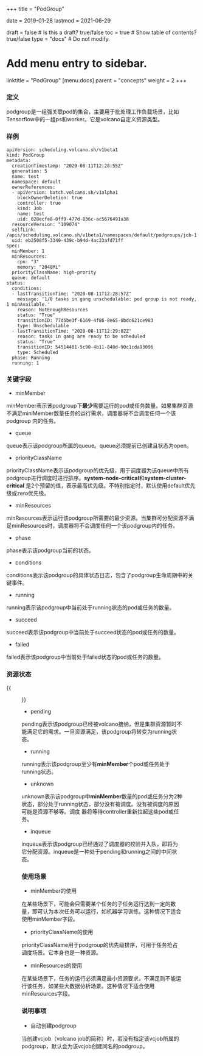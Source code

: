 +++
title = "PodGroup"


date = 2019-01-28
lastmod = 2021-06-29

draft = false  # Is this a draft? true/false
toc = true  # Show table of contents? true/false
type = "docs"  # Do not modify.

# Add menu entry to sidebar.
linktitle = "PodGroup"
[menu.docs]
  parent = "concepts"
  weight = 2
+++

### 定义
podgroup是一组强关联pod的集合，主要用于批处理工作负载场景，比如Tensorflow中的一组ps和worker。它是volcano自定义资源类型。

### 样例
```shell
apiVersion: scheduling.volcano.sh/v1beta1
kind: PodGroup
metadata:
  creationTimestamp: "2020-08-11T12:28:55Z"
  generation: 5
  name: test
  namespace: default
  ownerReferences:
  - apiVersion: batch.volcano.sh/v1alpha1
    blockOwnerDeletion: true
    controller: true
    kind: Job
    name: test
    uid: 028ecfe8-0ff9-477d-836c-ac5676491a38
  resourceVersion: "109074"
  selfLink: /apis/scheduling.volcano.sh/v1beta1/namespaces/default/podgroups/job-1
  uid: eb2508f5-3349-439c-b94d-4ac23afd71ff
spec:
  minMember: 1
  minResources:
    cpu: "3"
    memory: "2048Mi"
  priorityClassName: high-prority
  queue: default
status:
  conditions:
  - lastTransitionTime: "2020-08-11T12:28:57Z"
    message: '1/0 tasks in gang unschedulable: pod group is not ready, 1 minAvailable.'
    reason: NotEnoughResources
    status: "True"
    transitionID: 77d5be3f-6169-4f86-8e65-0bdc621ce983
    type: Unschedulable
  - lastTransitionTime: "2020-08-11T12:29:02Z"
    reason: tasks in gang are ready to be scheduled
    status: "True"
    transitionID: 54514401-5c90-4b11-840d-90c1cda93096
    type: Scheduled
  phase: Running
  running: 1

```

### 关键字段
* minMember

minMember表示该podgroup下**最少**需要运行的pod或任务数量。如果集群资源不满足miniMember数量任务的运行需求，调度器将不会调度任何一个该podgroup
内的任务。

* queue

queue表示该podgroup所属的queue。queue必须提前已创建且状态为open。

* priorityClassName

priorityClassName表示该podgroup的优先级，用于调度器为该queue中所有podgroup进行调度时进行排序。**system-node-critical**和**system-cluster-critical**
是2个预留的值，表示最高优先级。不特别指定时，默认使用default优先级或zero优先级。

* minResources

minResources表示运行该podgroup所需要的最少资源。当集群可分配资源不满足minResources时，调度器将不会调度任何一个该podgroup内的任务。

* phase

phase表示该podgroup当前的状态。

* conditions

conditions表示该podgroup的具体状态日志，包含了podgroup生命周期中的关键事件。

* running

running表示该podgroup中当前处于running状态的pod或任务的数量。

* succeed

succeed表示该podgroup中当前处于succeed状态的pod或任务的数量。

* failed

failed表示该podgroup中当前处于failed状态的pod或任务的数量。

### 资源状态

{{<figure library="1" src="status-DAG.png" title="status-DAG">}}

* pending

pending表示该podgroup已经被volcano接纳，但是集群资源暂时不能满足它的需求。一旦资源满足，该podgroup将转变为running状态。

* running

running表示该podgroup至少有**minMember**个pod或任务处于running状态。

* unknown

unknown表示该podgroup中**minMember**数量的pod或任务分为2种状态，部分处于running状态，部分没有被调度。没有被调度的原因可能是资源不够等。调度
器将等待controller重新拉起这些pod或任务。

* inqueue

inqueue表示该podgroup已经通过了调度器的校验并入队，即将为它分配资源。inqueue是一种处于pending和running之间的中间状态。





  

### 使用场景
* minMember的使用

在某些场景下，可能会只需要某个任务的子任务运行达到一定的数量，即可认为本次任务可以运行，如机器学习训练。这种情况下适合使用minMember字段。

* priorityClassName的使用

priorityClassName用于podgroup的优先级排序，可用于任务抢占调度场景。它本身也是一种资源。

* minResources的使用

在某些场景下，任务的运行必须满足最小资源要求，不满足则不能运行该任务，如某些大数据分析场景。这种情况下适合使用minResources字段。

### 说明事项
* 自动创建podgroup

当创建vcjob（volcano job的简称）时，若没有指定该vcjob所属的podgroup，默认会为该vcjob创建同名的podgroup。
